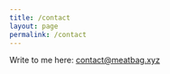 ```yaml
---
title: /contact
layout: page
permalink: /contact
---
```

Write to me here:
[contact@meatbag.xyz](mailto:contact@meatbag.xyz)
